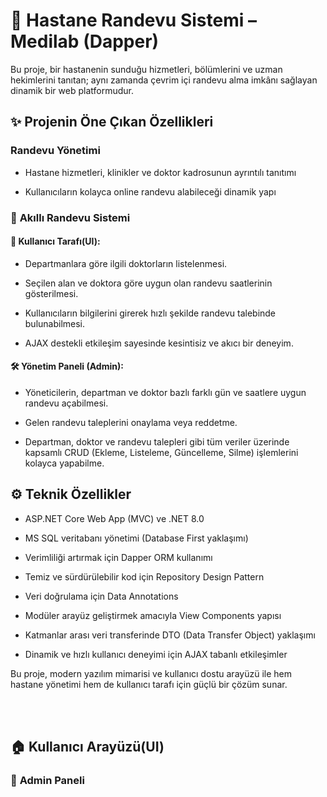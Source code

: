 # 🏥 **Hastane Randevu Sistemi – Medilab (Dapper)**

Bu proje, bir hastanenin sunduğu hizmetleri, bölümlerini ve uzman hekimlerini tanıtan; aynı zamanda çevrim içi randevu alma imkânı sağlayan dinamik bir web platformudur.

## ✨ **Projenin Öne Çıkan Özellikleri**

### **Randevu Yönetimi**

- Hastane hizmetleri, klinikler ve doktor kadrosunun ayrıntılı tanıtımı

- Kullanıcıların kolayca online randevu alabileceği dinamik yapı

### 🤖 **Akıllı Randevu Sistemi**

#### 👤 **Kullanıcı Tarafı(UI):**

- Departmanlara göre ilgili doktorların listelenmesi.

- Seçilen alan ve doktora göre uygun olan randevu saatlerinin gösterilmesi.

- Kullanıcıların bilgilerini girerek hızlı şekilde randevu talebinde bulunabilmesi.

- AJAX destekli etkileşim sayesinde kesintisiz ve akıcı bir deneyim.

#### 🛠 **Yönetim Paneli (Admin):**

- Yöneticilerin, departman ve doktor bazlı farklı gün ve saatlere uygun randevu açabilmesi.

- Gelen randevu taleplerini onaylama veya reddetme.

- Departman, doktor ve randevu talepleri gibi tüm veriler üzerinde kapsamlı CRUD (Ekleme, Listeleme, Güncelleme, Silme) işlemlerini kolayca yapabilme.

## ⚙️ **Teknik Özellikler**

- ASP.NET Core Web App (MVC) ve .NET 8.0

- MS SQL veritabanı yönetimi (Database First yaklaşımı)

- Verimliliği artırmak için Dapper ORM kullanımı

- Temiz ve sürdürülebilir kod için Repository Design Pattern

- Veri doğrulama için Data Annotations

- Modüler arayüz geliştirmek amacıyla View Components yapısı

- Katmanlar arası veri transferinde DTO (Data Transfer Object) yaklaşımı

- Dinamik ve hızlı kullanıcı deneyimi için AJAX tabanlı etkileşimler

Bu proje, modern yazılım mimarisi ve kullanıcı dostu arayüzü ile hem hastane yönetimi hem de kullanıcı tarafı için güçlü bir çözüm sunar.

<br> <br>

## 🏠 **Kullanıcı Arayüzü(UI)**

### 🔑 **Admin Paneli**


















